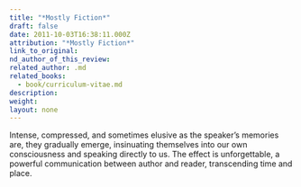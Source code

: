 ```yaml
---
title: "*Mostly Fiction*"
draft: false
date: 2011-10-03T16:38:11.000Z
attribution: "*Mostly Fiction*"
link_to_original:
nd_author_of_this_review:
related_author: .md
related_books:
  - book/curriculum-vitae.md
description:
weight:
layout: none
---
```

Intense, compressed, and sometimes elusive as the speaker’s memories are, they gradually emerge, insinuating themselves into our own consciousness and speaking directly to us. The effect is unforgettable, a powerful communication between author and reader, transcending time and place.

